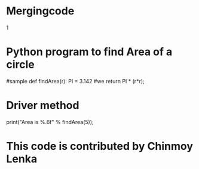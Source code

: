 # Mergingcode
1
# Python program to find Area of a circle 
#sample
def findArea(r): 
	PI = 3.142 #we
	return PI * (r*r); 

# Driver method 
print("Area is %.6f" % findArea(5)); 

# This code is contributed by Chinmoy Lenka
